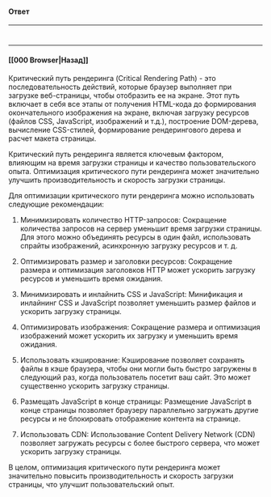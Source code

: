 #### Ответ


___
#

___

#### [[000 Browser|Назад]]

Критический путь рендеринга (Critical Rendering Path) - это последовательность действий, которые браузер выполняет при загрузке веб-страницы, чтобы отобразить ее на экране. Этот путь включает в себя все этапы от получения HTML-кода до формирования окончательного изображения на экране, включая загрузку ресурсов (файлов CSS, JavaScript, изображений и т.д.), построение DOM-дерева, вычисление CSS-стилей, формирование рендерингового дерева и расчет макета страницы.

Критический путь рендеринга является ключевым фактором, влияющим на время загрузки страницы и качество пользовательского опыта. Оптимизация критического пути рендеринга может значительно улучшить производительность и скорость загрузки страницы.

Для оптимизации критического пути рендеринга можно использовать следующие рекомендации:

1. Минимизировать количество HTTP-запросов: Сокращение количества запросов на сервер уменьшит время загрузки страницы. Для этого можно объединять ресурсы в один файл, использовать спрайты изображений, асинхронную загрузку ресурсов и т. д.
    
2. Оптимизировать размер и заголовки ресурсов: Сокращение размера и оптимизация заголовков HTTP может ускорить загрузку ресурсов и уменьшить время ожидания.
    
3. Минимизировать и инлайнить CSS и JavaScript: Минификация и инлайнинг CSS и JavaScript позволяет уменьшить размер файлов и ускорить загрузку страницы.
    
4. Оптимизировать изображения: Сокращение размера и оптимизация изображений может ускорить их загрузку и уменьшить время ожидания.
    
5. Использовать кэширование: Кэширование позволяет сохранять файлы в кэше браузера, чтобы они могли быть быстро загружены в следующий раз, когда пользователь посетит ваш сайт. Это может существенно ускорить загрузку страницы.
    
6. Размещать JavaScript в конце страницы: Размещение JavaScript в конце страницы позволяет браузеру параллельно загружать другие ресурсы и не блокировать отображение контента на странице.
    
7. Использовать CDN: Использование Content Delivery Network (CDN) позволяет загружать ресурсы с более быстрого сервера, что может ускорить загрузку страницы.
    

В целом, оптимизация критического пути рендеринга может значительно повысить производительность и скорость загрузки страницы, что улучшит пользовательский опыт.